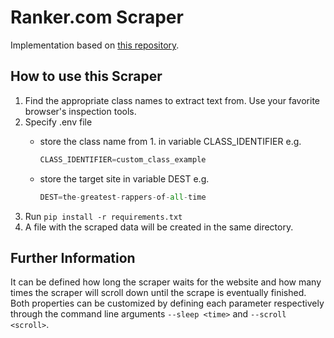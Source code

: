 # Ranker.com Scraper

Implementation based on [this repository](https://github.com/johnwmillr/trucks-and-beer).

## How to use this Scraper

 1. Find the appropriate class names to extract text from. Use your favorite browser's inspection tools.
 2. Specify .env file
    - store the class name from 1. in variable CLASS_IDENTIFIER e.g.
        
        ```python
        CLASS_IDENTIFIER=custom_class_example
        ```
    - store the target site in variable DEST e.g.
        
        ```python
        DEST=the-greatest-rappers-of-all-time
        ```
 3. Run `pip install -r requirements.txt`
 4. A file with the scraped data will be created in the same directory.

## Further Information

It can be defined how long the scraper waits for the website and how many times the scraper will
scroll down until the scrape is eventually finished. Both properties can be customized by defining each 
parameter respectively through the command line arguments `--sleep <time>` and `--scroll <scroll>`.
